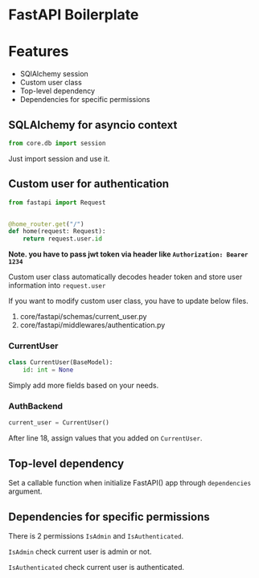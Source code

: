 # FastAPI Boilerplate

# Features
- SQlAlchemy session
- Custom user class
- Top-level dependency
- Dependencies for specific permissions

## SQLAlchemy for asyncio context

```python
from core.db import session
```
Just import session and use it.


## Custom user for authentication

```python
from fastapi import Request


@home_router.get("/")
def home(request: Request):
    return request.user.id
```

**Note. you have to pass jwt token via header like `Authorization: Bearer 1234`**

Custom user class automatically decodes header token and store user information into `request.user`

If you want to modify custom user class, you have to update below files.

1. core/fastapi/schemas/current_user.py
2. core/fastapi/middlewares/authentication.py

### CurrentUser

```python
class CurrentUser(BaseModel):
    id: int = None
```

Simply add more fields based on your needs.

### AuthBackend

```python
current_user = CurrentUser()
```

After line 18, assign values that you added on `CurrentUser`.

## Top-level dependency

Set a callable function when initialize FastAPI() app through `dependencies` argument.

## Dependencies for specific permissions

There is 2 permissions `IsAdmin` and `IsAuthenticated`.

`IsAdmin` check current user is admin or not.

`IsAuthenticated` check current user is authenticated.
 
```python

```
